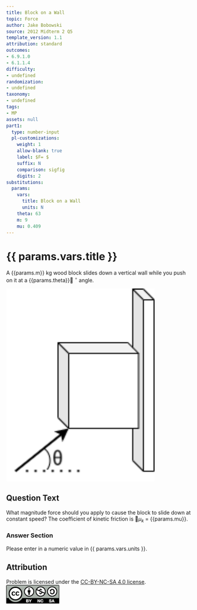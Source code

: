 ```yaml
---
title: Block on a Wall
topic: Force
author: Jake Bobowski
source: 2012 Midterm 2 Q5
template_version: 1.1
attribution: standard
outcomes:
- 6.9.1.0
- 6.1.1.4
difficulty:
- undefined
randomization:
- undefined
taxonomy:
- undefined
tags:
- MP
assets: null
part1:
  type: number-input
  pl-customizations:
    weight: 1
    allow-blank: true
    label: $F= $
    suffix: N
    comparison: sigfig
    digits: 2
substitutions:
  params:
    vars:
      title: Block on a Wall
      units: N
    theta: 63
    m: 9
    mu: 0.409
---
```

# {{ params.vars.title }}
A {{params.m}} kg wood block slides down a vertical wall while you push on it at a {{params.theta}} $^\circ$ angle.

<img src="q5.png" width=400 alt="Box pushed against a wall by a force at angle theta">

## Question Text

What magnitude force should you apply to cause the block to slide down at constant speed? The coefficient of kinetic friction is $\mu_k$ = {{params.mu}}.

### Answer Section

Please enter in a numeric value in {{ params.vars.units }}.

## Attribution

Problem is licensed under the [CC-BY-NC-SA 4.0 license](https://creativecommons.org/licenses/by-nc-sa/4.0/).<br> ![The Creative Commons 4.0 license requiring attribution-BY, non-commercial-NC, and share-alike-SA license.](https://raw.githubusercontent.com/firasm/bits/master/by-nc-sa.png)